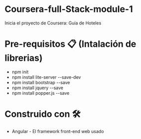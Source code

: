 # Coursera-full-Stack-module-1
Inicia el proyecto de Coursera: Guía de Hoteles


# Pre-requisitos 📋 (Intalación de librerias)
<ul>
  <li>npm init</li>
  <li>npm install lite-server --save-dev</li>
  <li>npm install bootstrap --save</li>
  <li>npm install jquery --save</li>
  <li>npm install popper.js --save</li>
</ul>

# Construido con 🛠️
<ul>
  <li>Angular - El framework front-end web usado</li>
</ul>
